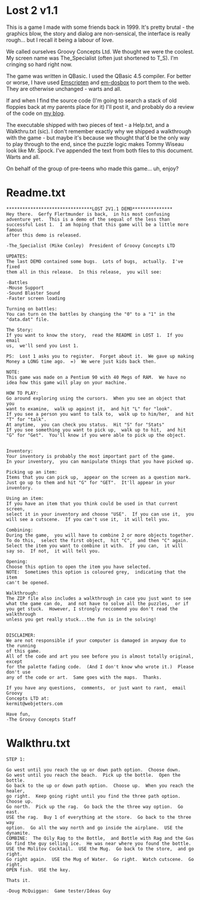 # Lost 2 v1.1

This is a game I made with some friends back in 1999. It's pretty brutal - the graphics blow, the story and dialog are non-sensical, the interface is really rough... but I recall it being a labour of love.

We called ourselves Groovy Concepts Ltd. We thought we were the coolest. My screen name was The_Specialist (often just shortened to T_S). I'm cringing so hard right now.

The game was written in QBasic. I used the QBasic 4.5 compiler. For better or worse, I have used [Emscripten](http://emscripten.org/) and [em-dosbox](https://github.com/dreamlayers/em-dosbox/) to port them to the web. They are otherwise unchanged - warts and all.

If and when I find the source code (I'm going to search a stack of old floppies back at my parents place for it) I'll post it, and probably do a review of the code on [my blog](http://www.mikeconley.ca).

The executable shipped with two pieces of text - a Help.txt, and a Walkthru.txt (sic). I don't remember exactly why we shipped a walkthrough with the game - but maybe it's because we thought that'd be the only way to play through to the end, since the puzzle logic makes Tommy Wiseau look like Mr. Spock. I've appended the text from both files to this document. Warts and all.

On behalf of the group of pre-teens who made this game... uh, enjoy?

# Readme.txt

    ********************************LOST 2V1.1 DEMO***************
    Hey there.  Gerfy Flertmunder is back,  in his most confusing 
    adventure yet.  This is a demo of the sequal of the less than 
    successful Lost 1.  I am hoping that this game will be a little more famous
    after this demo is released.
    
    -The_Specialist (Mike Conley)  President of Groovy Concepts LTD
    
    UPDATES:
    The last DEMO contained some bugs.  Lots of bugs,  actually.  I've fixed
    them all in this release.  In this release,  you will see:
    
    -Battles
    -Mouse Support
    -Sound Blaster Sound
    -Faster screen loading
    
    Turning on battles:
    You can turn on the battles by changing the "0" to a "1" in the
    "data.dat" file.  
    
    The Story:
    If you want to know the story,  read the README in LOST 1.  If you email
    us,  we'll send you Lost 1.
    
    PS:  Lost 1 asks you to register.  Forget about it.  We gave up making
    Money a LONG time ago.  =)  We were just kids back then.
    
    NOTE:
    This game was made on a Pentium 90 with 40 Megs of RAM.  We have no
    idea how this game will play on your machine.
    
    HOW TO PLAY:
    Go around exploring using the cursors.  When you see an object that you
    want to examine,  walk up against it,  and hit "L" for "look".
    If you see a person you want to talk to,  walk up to him/her,  and hit
    "T" for "talk".
    At anytime,  you can check you status.  Hit "S" for "Stats"
    If you see something you want to pick up,  walk up to hit,  and hit
    "G" for "Get".  You'll know if you were able to pick up the object.
    
    
    Inventory:
    Your inventory is probably the most important part of the game.
    In your inventory,  you can manipulate things that you have picked up.
    
    Picking up an item:
    Items that you can pick up,  appear on the screen as a question mark.
    Just go up to them and hit "G" for "GET".  It'll appear in your inventory.
    
    Using an item:
    If you have an item that you think could be used in that current screen,
    select it in your inventory and choose "USE".  If you can use it,  you
    will see a cutscene.  If you can't use it,  it will tell you.
    
    Combining:
    During the game,  you will have to combine 2 or more objects together.
    To do this,  select the first object,  hit "C",  and then "C" again.
    Select the item you want to combine it with.  If you can,  it will
    say so.  If not,  it will tell you.
    
    Opening:
    Choose this option to open the item you have selected.
    NOTE:  Sometimes this option is coloured grey,  indicating that the item
    can't be opened.
    
    Walkthrough:
    The ZIP file also includes a walkthrough in case you just want to see
    what the game can do,  and not have to solve all the puzzles,  or if
    you get stuck.  However, I strongly reccomend you don't read the walkthrough
    unless you get really stuck...the fun is in the solving!
    
    
    DISCLAIMER:
    We are not responsible if your computer is damaged in anyway due to the running
    of this game.
    All of the code and art you see before you is almost totally original,  except
    for the palette fading code.  (And I don't know who wrote it.)  Please don't use
    any of the code or art.  Same goes with the maps.  Thanks.
    
    If you have any questions,  comments,  or just want to rant,  email Groovy
    Concepts LTD at:
    kermit@webjetters.com
    
    Have fun,
    -The Groovy Concepts Staff

# Walkthru.txt

    STEP 1:
    
    Go west until you reach the up or down path option.  Choose down.
    Go west until you reach the beach.  Pick up the bottle.  Open the bottle.
    Go back to the up or down path option.  Choose up.  When you reach the healer,
    go right.  Keep going right until you find the three path option.  Choose up.
    Go north.  Pick up the rag.  Go back the the three way option.  Go east.
    USE the rag.  Buy 1 of everything at the store.  Go back to the three way
    option.  Go all the way north and go inside the airplane.  USE the dynamite.
    COMBINE:  The Oily Rag to the Bottle,  and Bottle with Rag and the Gas
    Go find the guy selling ice.  He was near where you found the bottle.
    USE the Molitov Cocktail.  USE the Mug.  Go back to the store,  and go right.
    Go right again.  USE the Mug of Water.  Go right.  Watch cutscene.  Go right.
    OPEN fish.  USE the key.
    
    Thats it.
    
    -Doug McQuiggan:  Game tester/Ideas Guy

